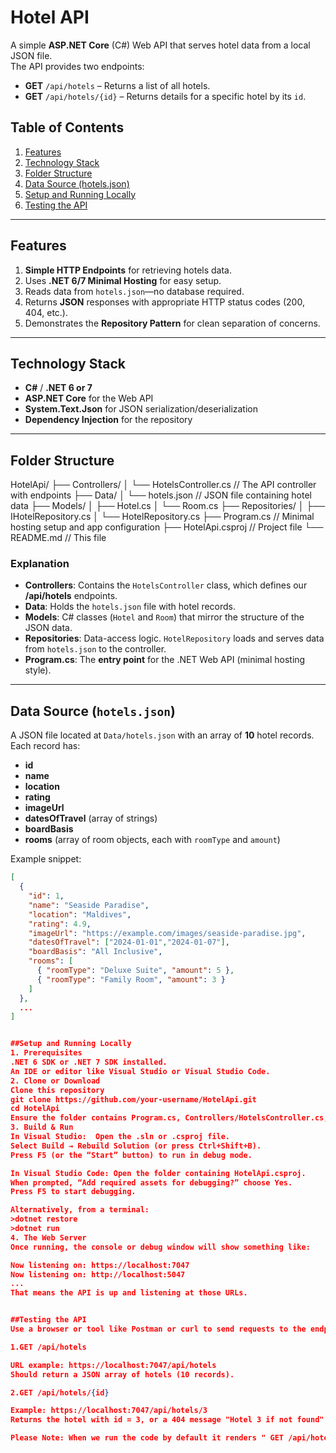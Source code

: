 # Hotel API

A simple **ASP.NET Core** (C#) Web API that serves hotel data from a local JSON file.  
The API provides two endpoints:

- **GET** `/api/hotels` – Returns a list of all hotels.  
- **GET** `/api/hotels/{id}` – Returns details for a specific hotel by its `id`.  

## Table of Contents
1. [Features](#features)  
2. [Technology Stack](#technology-stack)  
3. [Folder Structure](#folder-structure)  
4. [Data Source (hotels.json)](#data-source-hotelsjson)  
5. [Setup and Running Locally](#setup-and-running-locally)  
6. [Testing the API](#testing-the-api)  
---

## Features
1. **Simple HTTP Endpoints** for retrieving hotels data.  
2. Uses **.NET 6/7 Minimal Hosting** for easy setup.  
3. Reads data from `hotels.json`—no database required.  
4. Returns **JSON** responses with appropriate HTTP status codes (200, 404, etc.).  
5. Demonstrates the **Repository Pattern** for clean separation of concerns.

---

## Technology Stack
- **C#** / **.NET 6 or 7**  
- **ASP.NET Core** for the Web API  
- **System.Text.Json** for JSON serialization/deserialization  
- **Dependency Injection** for the repository

---

## Folder Structure

HotelApi/
├── Controllers/
│    └── HotelsController.cs      // The API controller with endpoints
├── Data/
│    └── hotels.json             // JSON file containing hotel data
├── Models/
│    ├── Hotel.cs
│    └── Room.cs
├── Repositories/
│    ├── IHotelRepository.cs
│    └── HotelRepository.cs
├── Program.cs                    // Minimal hosting setup and app configuration
├── HotelApi.csproj              // Project file
└── README.md                    // This file



### Explanation
- **Controllers**: Contains the `HotelsController` class, which defines our **/api/hotels** endpoints.  
- **Data**: Holds the `hotels.json` file with hotel records.  
- **Models**: C# classes (`Hotel` and `Room`) that mirror the structure of the JSON data.  
- **Repositories**: Data-access logic. `HotelRepository` loads and serves data from `hotels.json` to the controller.  
- **Program.cs**: The **entry point** for the .NET Web API (minimal hosting style).

---

## Data Source (`hotels.json`)

A JSON file located at `Data/hotels.json` with an array of **10** hotel records. Each record has:
- **id**  
- **name**  
- **location**  
- **rating**  
- **imageUrl**  
- **datesOfTravel** (array of strings)  
- **boardBasis**  
- **rooms** (array of room objects, each with `roomType` and `amount`)

Example snippet:

```json
[
  {
    "id": 1,
    "name": "Seaside Paradise",
    "location": "Maldives",
    "rating": 4.9,
    "imageUrl": "https://example.com/images/seaside-paradise.jpg",
    "datesOfTravel": ["2024-01-01","2024-01-07"],
    "boardBasis": "All Inclusive",
    "rooms": [
      { "roomType": "Deluxe Suite", "amount": 5 },
      { "roomType": "Family Room", "amount": 3 }
    ]
  },
  ...
]


##Setup and Running Locally
1. Prerequisites
.NET 6 SDK or .NET 7 SDK installed.
An IDE or editor like Visual Studio or Visual Studio Code.
2. Clone or Download
Clone this repository
git clone https://github.com/your-username/HotelApi.git
cd HotelApi
Ensure the folder contains Program.cs, Controllers/HotelsController.cs, Data/hotels.json, etc.
3. Build & Run
In Visual Studio:  Open the .sln or .csproj file.
Select Build → Rebuild Solution (or press Ctrl+Shift+B).
Press F5 (or the “Start” button) to run in debug mode.

In Visual Studio Code: Open the folder containing HotelApi.csproj.
When prompted, “Add required assets for debugging?” choose Yes.
Press F5 to start debugging.

Alternatively, from a terminal:
>dotnet restore
>dotnet run
4. The Web Server
Once running, the console or debug window will show something like:

Now listening on: https://localhost:7047
Now listening on: http://localhost:5047
...
That means the API is up and listening at those URLs.


##Testing the API
Use a browser or tool like Postman or curl to send requests to the endpoints.

1.GET /api/hotels

URL example: https://localhost:7047/api/hotels
Should return a JSON array of hotels (10 records).

2.GET /api/hotels/{id}

Example: https://localhost:7047/api/hotels/3
Returns the hotel with id = 3, or a 404 message "Hotel 3 if not found".

Please Note: When we run the code by default it renders " GET /api/hotels" end point.



